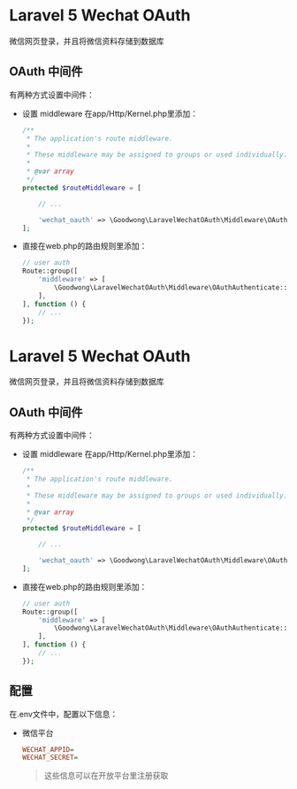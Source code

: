 # Laravel 5 Wechat OAuth

微信网页登录，并且将微信资料存储到数据库

## OAuth 中间件
有两种方式设置中间件：

- 设置 middleware
    在app/Http/Kernel.php里添加：
    ```php
    /**
     * The application's route middleware.
     *
     * These middleware may be assigned to groups or used individually.
     *
     * @var array
     */
    protected $routeMiddleware = [

        // ...

        'wechat_oauth' => \Goodwong\LaravelWechatOAuth\Middleware\OAuthAuthenticate::class,
    ];
    ```

- 直接在web.php的路由规则里添加：
    ```php
    // user auth
    Route::group([
        'middleware' => [
            \Goodwong\LaravelWechatOAuth\Middleware\OAuthAuthenticate::class,
        ],
    ], function () {
        // ...
    });

    ```

# Laravel 5 Wechat OAuth

微信网页登录，并且将微信资料存储到数据库

## OAuth 中间件
有两种方式设置中间件：

- 设置 middleware
    在app/Http/Kernel.php里添加：
    ```php
    /**
     * The application's route middleware.
     *
     * These middleware may be assigned to groups or used individually.
     *
     * @var array
     */
    protected $routeMiddleware = [

        // ...

        'wechat_oauth' => \Goodwong\LaravelWechatOAuth\Middleware\OAuthAuthenticate::class,
    ];
    ```

- 直接在web.php的路由规则里添加：
    ```php
    // user auth
    Route::group([
        'middleware' => [
            \Goodwong\LaravelWechatOAuth\Middleware\OAuthAuthenticate::class,
        ],
    ], function () {
        // ...
    });

    ```

## 配置
在.env文件中，配置以下信息：

- 微信平台
    ```ini
    WECHAT_APPID=
    WECHAT_SECRET=
    ```
    > 这些信息可以在开放平台里注册获取




